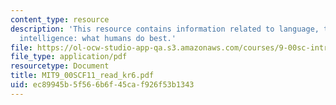 ```yaml
---
content_type: resource
description: 'This resource contains information related to language, thinking, and
  intelligence: what humans do best.'
file: https://ol-ocw-studio-app-qa.s3.amazonaws.com/courses/9-00sc-introduction-to-psychology-fall-2011/ec89945b5f566b6f45caf926f53b1343_MIT9_00SCF11_read_kr6.pdf
file_type: application/pdf
resourcetype: Document
title: MIT9_00SCF11_read_kr6.pdf
uid: ec89945b-5f56-6b6f-45ca-f926f53b1343
---
```

